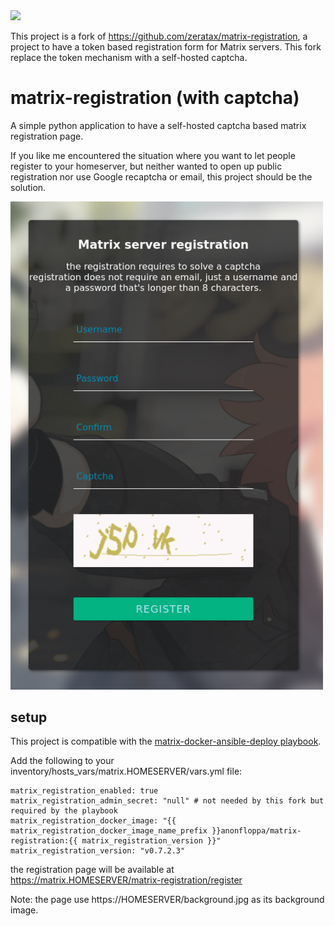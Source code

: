 <img src="resources/logo.png" width="300">


This project is a fork of https://github.com/zeratax/matrix-registration, a project to have a token based registration form for Matrix servers. This fork replace the token mechanism with a self-hosted captcha.


# matrix-registration (with captcha)

A simple python application to have a self-hosted captcha based matrix registration page.

If you like me encountered the situation where you want to let people register to your homeserver, but neither wanted to open up public registration nor use Google recaptcha or email, this project should be the solution.


<img src="resources/preview.png" width="500">


## setup

This project is compatible with the [matrix-docker-ansible-deploy playbook](https://github.com/spantaleev/matrix-docker-ansible-deploy).

Add the following to your inventory/hosts_vars/matrix.HOMESERVER/vars.yml file:

```
matrix_registration_enabled: true
matrix_registration_admin_secret: "null" # not needed by this fork but required by the playbook
matrix_registration_docker_image: "{{ matrix_registration_docker_image_name_prefix }}anonfloppa/matrix-registration:{{ matrix_registration_version }}"
matrix_registration_version: "v0.7.2.3"
```

the registration page will be available at https://matrix.HOMESERVER/matrix-registration/register


Note: the page use https://HOMESERVER/background.jpg as its background image.
